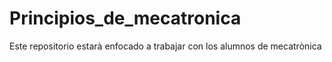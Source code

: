 # Principios_de_mecatronica
Este repositorio estarà enfocado a trabajar con los alumnos de mecatrònica
